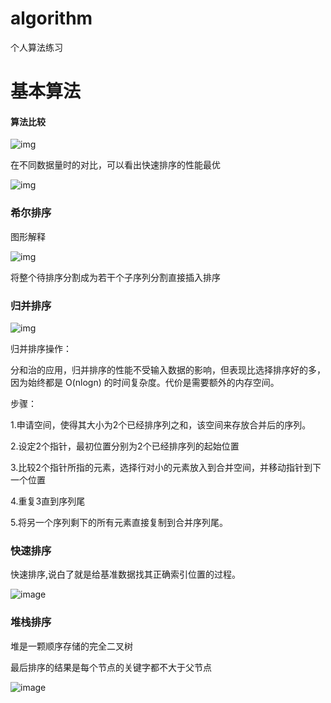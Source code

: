 # algorithm
个人算法练习
# 基本算法

#### 算法比较



![img](https://img-blog.csdn.net/20180912224019565?watermark/2/text/aHR0cHM6Ly9ibG9nLmNzZG4ubmV0L3FxXzM2NzcwNjQx/font/5a6L5L2T/fontsize/400/fill/I0JBQkFCMA==/dissolve/70)


在不同数据量时的对比，可以看出快速排序的性能最优

![img](https://img-blog.csdn.net/20180912224347271?watermark/2/text/aHR0cHM6Ly9ibG9nLmNzZG4ubmV0L3FxXzM2NzcwNjQx/font/5a6L5L2T/fontsize/400/fill/I0JBQkFCMA==/dissolve/70)



### 希尔排序

图形解释

![img](https://img2018.cnblogs.com/blog/1230971/201906/1230971-20190610135909136-679000090.jpg)

将整个待排序分割成为若干个子序列分割直接插入排序





### 归并排序

![img](https://a.axihe.com/img/edu/ten-sorting/mergeSort.gif)

归并排序操作：

分和治的应用，归并排序的性能不受输入数据的影响，但表现比选择排序好的多，因为始终都是 O(nlogn) 的时间复杂度。代价是需要额外的内存空间。

步骤：

1.申请空间，使得其大小为2个已经排序列之和，该空间来存放合并后的序列。

2.设定2个指针，最初位置分别为2个已经排序列的起始位置

3.比较2个指针所指的元素，选择行对小的元素放入到合并空间，并移动指针到下一个位置

4.重复3直到序列尾

5.将另一个序列剩下的所有元素直接复制到合并序列尾。



### 快速排序

快速排序,说白了就是给基准数据找其正确索引位置的过程。

![image](https://user-images.githubusercontent.com/85599204/134468549-3ce5990f-9a93-49dc-be10-97bb4d232b5d.png)






### 堆栈排序



堆是一颗顺序存储的完全二叉树

最后排序的结果是每个节点的关键字都不大于父节点

![image](https://user-images.githubusercontent.com/85599204/134481618-719bf2a9-3ad2-46f8-bb3e-9d28014a3642.png)

